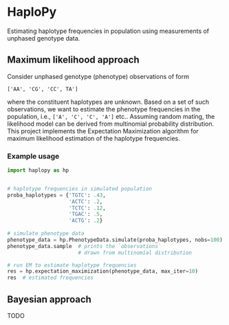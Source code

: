 # HaploPy

Estimating haplotype frequencies in population 
using measurements of unphased genotype data.

## Maximum likelihood approach

Consider unphased genotype (phenotype) observations of form

    ['AA', 'CG', 'CC', TA']
    
where the constituent haplotypes are unknown. Based on a set of such observations, 
we want to estimate the phenotype frequencies in the population, i.e., 
``['A', 'C', 'C', 'A']`` etc.. Assuming random mating, the likelihood model can be 
derived from multinomial probability distribution. This project implements the 
Expectation Maximization algorithm for maximum likelihood estimation of the
haplotype frequencies. 

### Example usage

```python
import haplopy as hp


# haplotype frequencies in simulated population
proba_haplotypes = {'TGTC': .43, 
                    'ACTC': .2,
                    'TCTC': .12,
                    'TGAC': .5,
                    'ACTG': .2}
                    
# simulate phenotype data
phenotype_data = hp.PhenotypeData.simulate(proba_haplotypes, nobs=100)
phenotype_data.sample  # prints the `observations` 
                       # drawn from multinomial distribution

# run EM to estimate haplotype frequencies
res = hp.expectation_maximization(phenotype_data, max_iter=10)
res  # estimated frequencies
```

## Bayesian approach

TODO
